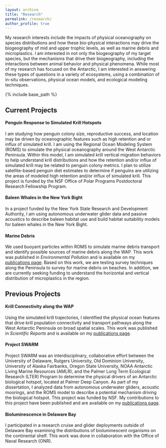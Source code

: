 ```yaml
---
layout: archive
title: "Research"
permalink: /research/
author_profile: true
---
```

My research interests include the impacts of physical oceanography on species distributions and how these bio-physical interactions may drive the biogeography of mid and upper trophic levels, as well as marine debris and microplastics. I am interested in not only the biogeography of my target species, but the mechanisms that drive their biogeography, including the interactions between animal behavior and physical phenomena. While most of my research has focused on the Antarctic, I am interested in answering these types of questions in a variety of ecosystems, using a combination of in-situ observations, physical ocean models, and ecological modeling techniques.

{% include base_path %}

## Current Projects 

#### Penguin Response to Simulated Krill Hotspots
I am studying how penguin colony size, reproductive success, and location may be driven by oceanographic features such as high retention and or influx of simulated krill. I am using the Regional Ocean Modeling System (ROMS) to simulate the physical oceanography around the West Antarctic Peninsula. Within this model, I am simulated krill vertical migration behaviors to help understand krill distributions and how the retention and/or influx of simulated krill may be related to penguin colony metrics. I plan to utilize satellite-based penguin diet estimates to determine if penguins are utilizing the areas of modeled high retention and/or influx of simulated krill. This project is funded by the NSF Office of Polar Programs Postdoctoral Research Fellowship Program. 

#### Baleen Whales in the New York Bight
In a project funded by the New York State Research and Development Authority, I am using autonomous underwater glider data and passive acoustics to describe baleen habitat use and build habitat suitability models for baleen whales in the New York Bight. 

#### Marine Debris
We used buoyant particles within ROMS to simulate marine debris transport and identify possible sources of marine debris along the WAP. This work was published in _Environmental Pollution_ and is available on my [publications page](https://klgallagher.github.io/publications/). Based on this work, we are testing survey techniques along the Peninsula to survey for marine debris on beaches. In addition, we are currently seeking funding to understand the horizontal and vertical distribution of microplastics in the region. 

## Previous Projects

#### Krill Connectivity along the WAP
Using the simulated krill trajectories, I identified the physical ocean features that drive krill population connectivity and transport pathways along the West Antarctic Peninsula on broad spatial scales. This work was published in _Scientific Reports_ and is available on my [publications page](https://klgallagher.github.io/publications/).

#### Project SWARM 
Project SWARM was an interdisciplinary, collaborative effort between the University of Delaware, Rutgers University, Old Dominion University, University of Alaska Fairbanks, Oregon State University, NOAA Antarctic Living Marine Resources (AMLR), and the Palmer Long Term Ecological Research (LTER) Program to determine the physical drivers of an Antarctic biological hotspot, located at Palmer Deep Canyon. As part of my dissertation, I analyzed data from autonomous underwater gliders, acoustic moorings, and the ROMS model to describe a potential mechanism driving the biological hotspot. This project was funded by NSF. My contributions to this project have been published and are available on my [publications page](https://klgallagher.github.io/publications/).

#### Bioluminescence in Delaware Bay
I participated in a research cruise and glider deployments outside of Delaware Bay examining the distributions of bioluminescent organisms on the continental shelf. This work was done in collaboration with the Office of Naval Research (ONR). 
